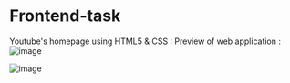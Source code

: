 # Frontend-task
Youtube's homepage using HTML5 & CSS :
Preview of web application :
![image](https://user-images.githubusercontent.com/80045518/112302084-ac76ac00-8cc0-11eb-84d3-b833fb00c798.png)

![image](https://user-images.githubusercontent.com/80045518/112302392-0d05e900-8cc1-11eb-9101-fb1be1578023.png)



